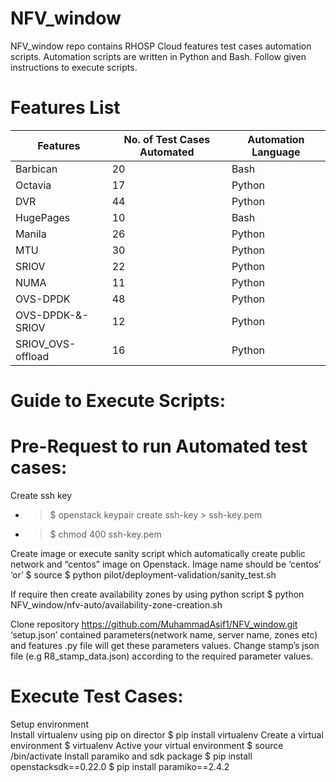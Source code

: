 # NFV_window
NFV_window repo contains RHOSP Cloud features test cases automation scripts. Automation scripts are written in Python and Bash. Follow given instructions to execute scripts.  
# Features List
| Features	       | No. of Test Cases Automated | Automation Language |
|------------------|-----------------------------|---------------------|
| Barbican	       |   20	                      |     Bash            |
| Octavia	       |   17	                      |     Python          |
| DVR	             |   44	                      |     Python          |
| HugePages	       |   10                        |     Bash            |
| Manila	          |   26	                      |     Python          |
| MTU	             |   30	                      |     Python          |
| SRIOV	          |   22	                      |     Python          |
| NUMA	          |   11	                      |     Python          |
| OVS-DPDK         |	  48	                      |     Python          |
| OVS-DPDK-&-SRIOV |   12	                      |     Python          |
| SRIOV_OVS-offload|	  16                        |     Python          |




# Guide to Execute Scripts:

# Pre-Request to run Automated test cases:
Create ssh key
- > $ openstack keypair create ssh-key > ssh-key.pem
- > $ chmod 400 ssh-key.pem

Create image or execute sanity script which automatically create public network and “centos” image on Openstack.
Image name should be ‘centos’
‘or’
$ source <overcloud>
$ python pilot/deployment-validation/sanity_test.sh


If require then create availability zones by using python script
$ python NFV_window/nfv-auto/availability-zone-creation.sh

Clone repository
https://github.com/MuhammadAsif1/NFV_window.git
‘setup.json’ contained parameters(network name, server name, zones etc) and features .py file will get these parameters values.
Change stamp’s json file (e.g R8_stamp_data.json) according to the required parameter values.


# Execute Test Cases:
Setup environment  
Install virtualenv using pip on director
   $ pip install virtualenv
Create a virtual environment
   $ virtualenv  <env-name>
Active your virtual environment
   $ source <env-name>/bin/activate
Install paramiko and sdk package
   $ pip install openstacksdk==0.22.0
   $ pip install paramiko==2.4.2
